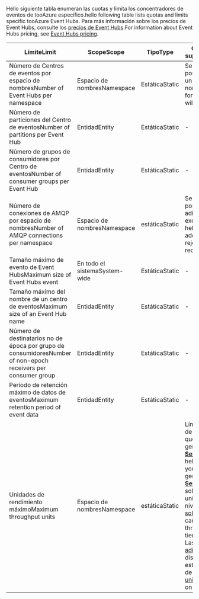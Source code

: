 <span data-ttu-id="40d08-101">Hello siguiente tabla enumeran las cuotas y limita los concentradores de eventos de tooAzure específico.</span><span class="sxs-lookup"><span data-stu-id="40d08-101">hello following table lists quotas and limits specific tooAzure Event Hubs.</span></span> <span data-ttu-id="40d08-102">Para más información sobre los precios de Event Hubs, consulte los [precios de Event Hubs](https://azure.microsoft.com/pricing/details/event-hubs/).</span><span class="sxs-lookup"><span data-stu-id="40d08-102">For information about Event Hubs pricing, see [Event Hubs pricing](https://azure.microsoft.com/pricing/details/event-hubs/).</span></span>

| <span data-ttu-id="40d08-103">Límite</span><span class="sxs-lookup"><span data-stu-id="40d08-103">Limit</span></span> | <span data-ttu-id="40d08-104">Scope</span><span class="sxs-lookup"><span data-stu-id="40d08-104">Scope</span></span> | <span data-ttu-id="40d08-105">Tipo</span><span class="sxs-lookup"><span data-stu-id="40d08-105">Type</span></span> | <span data-ttu-id="40d08-106">Comportamiento cuando se supera</span><span class="sxs-lookup"><span data-stu-id="40d08-106">Behavior when exceeded</span></span> | <span data-ttu-id="40d08-107">Valor</span><span class="sxs-lookup"><span data-stu-id="40d08-107">Value</span></span> |
| --- | --- | --- | --- | --- |
| <span data-ttu-id="40d08-108">Número de Centros de eventos por espacio de nombres</span><span class="sxs-lookup"><span data-stu-id="40d08-108">Number of Event Hubs per namespace</span></span> |<span data-ttu-id="40d08-109">Espacio de nombres</span><span class="sxs-lookup"><span data-stu-id="40d08-109">Namespace</span></span> |<span data-ttu-id="40d08-110">Estática</span><span class="sxs-lookup"><span data-stu-id="40d08-110">Static</span></span> |<span data-ttu-id="40d08-111">Se rechazarán las solicitudes posteriores para la creación de un nuevo espacio de nombres.</span><span class="sxs-lookup"><span data-stu-id="40d08-111">Subsequent requests for creation of a new namespace will be rejected.</span></span> |<span data-ttu-id="40d08-112">10</span><span class="sxs-lookup"><span data-stu-id="40d08-112">10</span></span> |
| <span data-ttu-id="40d08-113">Número de particiones del Centro de eventos</span><span class="sxs-lookup"><span data-stu-id="40d08-113">Number of partitions per Event Hub</span></span> |<span data-ttu-id="40d08-114">Entidad</span><span class="sxs-lookup"><span data-stu-id="40d08-114">Entity</span></span> |<span data-ttu-id="40d08-115">Estática</span><span class="sxs-lookup"><span data-stu-id="40d08-115">Static</span></span> |- |<span data-ttu-id="40d08-116">32</span><span class="sxs-lookup"><span data-stu-id="40d08-116">32</span></span> |
| <span data-ttu-id="40d08-117">Número de grupos de consumidores por Centro de eventos</span><span class="sxs-lookup"><span data-stu-id="40d08-117">Number of consumer groups per Event Hub</span></span> |<span data-ttu-id="40d08-118">Entidad</span><span class="sxs-lookup"><span data-stu-id="40d08-118">Entity</span></span> |<span data-ttu-id="40d08-119">Estática</span><span class="sxs-lookup"><span data-stu-id="40d08-119">Static</span></span> |- |<span data-ttu-id="40d08-120">20 |</span><span class="sxs-lookup"><span data-stu-id="40d08-120">20</span></span> |
| <span data-ttu-id="40d08-121">Número de conexiones de AMQP por espacio de nombres</span><span class="sxs-lookup"><span data-stu-id="40d08-121">Number of AMQP connections per namespace</span></span> |<span data-ttu-id="40d08-122">Espacio de nombres</span><span class="sxs-lookup"><span data-stu-id="40d08-122">Namespace</span></span> |<span data-ttu-id="40d08-123">estática</span><span class="sxs-lookup"><span data-stu-id="40d08-123">Static</span></span> |<span data-ttu-id="40d08-124">Se rechazarán las solicitudes posteriores de conexiones adicionales y se recibe una excepción al llamar a código de hello.</span><span class="sxs-lookup"><span data-stu-id="40d08-124">Subsequent requests for additional connections will be rejected and an exception is received by hello calling code.</span></span> |<span data-ttu-id="40d08-125">5.000</span><span class="sxs-lookup"><span data-stu-id="40d08-125">5,000</span></span> |
| <span data-ttu-id="40d08-126">Tamaño máximo de evento de Event Hubs</span><span class="sxs-lookup"><span data-stu-id="40d08-126">Maximum size of Event Hubs event</span></span>|<span data-ttu-id="40d08-127">En todo el sistema</span><span class="sxs-lookup"><span data-stu-id="40d08-127">System-wide</span></span> |<span data-ttu-id="40d08-128">Estática</span><span class="sxs-lookup"><span data-stu-id="40d08-128">Static</span></span> |- |<span data-ttu-id="40d08-129">256 KB</span><span class="sxs-lookup"><span data-stu-id="40d08-129">256 KB</span></span> |
| <span data-ttu-id="40d08-130">Tamaño máximo del nombre de un centro de eventos</span><span class="sxs-lookup"><span data-stu-id="40d08-130">Maximum size of an Event Hub name</span></span> |<span data-ttu-id="40d08-131">Entidad</span><span class="sxs-lookup"><span data-stu-id="40d08-131">Entity</span></span> |<span data-ttu-id="40d08-132">Estática</span><span class="sxs-lookup"><span data-stu-id="40d08-132">Static</span></span> |- |<span data-ttu-id="40d08-133">50 caracteres</span><span class="sxs-lookup"><span data-stu-id="40d08-133">50 characters</span></span> |
| <span data-ttu-id="40d08-134">Número de destinatarios no de época por grupo de consumidores</span><span class="sxs-lookup"><span data-stu-id="40d08-134">Number of non-epoch receivers per consumer group</span></span> |<span data-ttu-id="40d08-135">Entidad</span><span class="sxs-lookup"><span data-stu-id="40d08-135">Entity</span></span> |<span data-ttu-id="40d08-136">Estática</span><span class="sxs-lookup"><span data-stu-id="40d08-136">Static</span></span> |- |<span data-ttu-id="40d08-137">5</span><span class="sxs-lookup"><span data-stu-id="40d08-137">5</span></span> |
| <span data-ttu-id="40d08-138">Período de retención máximo de datos de eventos</span><span class="sxs-lookup"><span data-stu-id="40d08-138">Maximum retention period of event data</span></span> |<span data-ttu-id="40d08-139">Entidad</span><span class="sxs-lookup"><span data-stu-id="40d08-139">Entity</span></span> |<span data-ttu-id="40d08-140">Estática</span><span class="sxs-lookup"><span data-stu-id="40d08-140">Static</span></span> |- |<span data-ttu-id="40d08-141">1-7 días</span><span class="sxs-lookup"><span data-stu-id="40d08-141">1-7 days</span></span> |
| <span data-ttu-id="40d08-142">Unidades de rendimiento máximo</span><span class="sxs-lookup"><span data-stu-id="40d08-142">Maximum throughput units</span></span> |<span data-ttu-id="40d08-143">Espacio de nombres</span><span class="sxs-lookup"><span data-stu-id="40d08-143">Namespace</span></span> |<span data-ttu-id="40d08-144">estática</span><span class="sxs-lookup"><span data-stu-id="40d08-144">Static</span></span> |<span data-ttu-id="40d08-145">Límite de unidad de rendimiento de Hola que sobrepasen hace que su toobe de datos limitado y genera un  **[ServerBusyException](/dotnet/api/microsoft.servicebus.messaging.serverbusyexception)**.</span><span class="sxs-lookup"><span data-stu-id="40d08-145">Exceeding hello throughput unit limit causes your data toobe throttled and generates a **[ServerBusyException](/dotnet/api/microsoft.servicebus.messaging.serverbusyexception)**.</span></span> <span data-ttu-id="40d08-146">Para solicitar un número mayor de unidades de rendimiento para el nivel Estándar rellene una [solicitud de soporte técnico](/azure/azure-supportability/how-to-create-azure-support-request).</span><span class="sxs-lookup"><span data-stu-id="40d08-146">You can request a larger number of throughput units for a Standard tier by filing a [support request](/azure/azure-supportability/how-to-create-azure-support-request).</span></span> <span data-ttu-id="40d08-147">Las [unidades de rendimiento adicionales](../articles/event-hubs/event-hubs-auto-inflate.md) se encuentran disponibles en bloques de 20 y están sujetas a un compromiso de compra.</span><span class="sxs-lookup"><span data-stu-id="40d08-147">[Additional throughput units](../articles/event-hubs/event-hubs-auto-inflate.md) are available in blocks of 20 on a committed purchase basis.</span></span> |<span data-ttu-id="40d08-148">20</span><span class="sxs-lookup"><span data-stu-id="40d08-148">20</span></span> |

